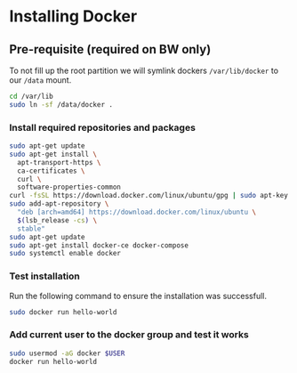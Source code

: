 # Installing Docker

## Pre-requisite (required on BW only)

To not fill up the root partition we will symlink dockers `/var/lib/docker` to our `/data` mount.

```bash
cd /var/lib
sudo ln -sf /data/docker .
```

### Install required repositories and packages

```bash
sudo apt-get update
sudo apt-get install \
  apt-transport-https \
  ca-certificates \
  curl \
  software-properties-common
curl -fsSL https://download.docker.com/linux/ubuntu/gpg | sudo apt-key add -
sudo add-apt-repository \
  "deb [arch=amd64] https://download.docker.com/linux/ubuntu \
  $(lsb_release -cs) \
  stable"
sudo apt-get update
sudo apt-get install docker-ce docker-compose
sudo systemctl enable docker
```

### Test installation

Run the following command to ensure the installation was successfull.

```bash
sudo docker run hello-world
```

### Add current user to the docker group and test it works

```bash
sudo usermod -aG docker $USER
docker run hello-world
```
